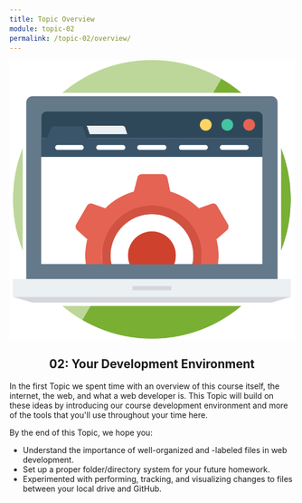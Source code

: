 ```yaml
---
title: Topic Overview
module: topic-02
permalink: /topic-02/overview/
---
```


<img src="../img/assignment-02.svg" alt="" title="Assignment 2: My First Repository" class="overview-img" />

<h2 style="text-align: center;">02: Your Development Environment</h2>

In the first Topic we spent time with an overview of this course itself, the internet, the web, and what a web developer is. This Topic will build on these ideas by introducing our course development environment and more of the tools that you'll use throughout your time here.

By the end of this Topic, we hope you:
- Understand the importance of well-organized and -labeled files in web development.
- Set up a proper folder/directory system for your future homework.
- Experimented with performing, tracking, and visualizing changes to files between your local drive and GitHub.
